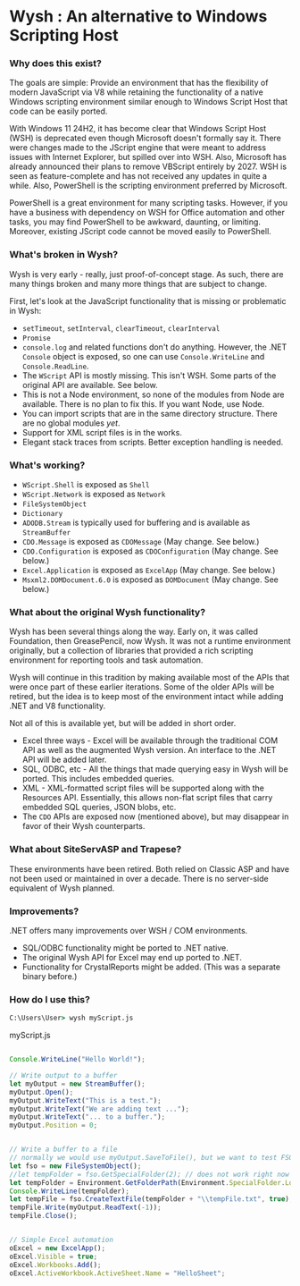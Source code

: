 # Wysh : An alternative to Windows Scripting Host

### Why does this exist?

The goals are simple: Provide an environment that has the flexibility of modern JavaScript via V8 while retaining the functionality of a native Windows scripting environment similar enough to Windows Script Host that code can be easily ported.

With Windows 11 24H2, it has become clear that Windows Script Host (WSH) is deprecated even though Microsoft doesn't formally say it. There were changes made to the JScript engine that were meant to address issues with Internet Explorer, but spilled over into WSH. Also, Microsoft has already announced their plans to remove VBScript entirely by 2027. WSH is seen as feature-complete and has not received any updates in quite a while. Also, PowerShell is the scripting environment preferred by Microsoft.

PowerShell is a great environment for many scripting tasks. However, if you have a business with dependency on WSH for Office automation and other tasks, you may find PowerShell to be awkward, daunting, or limiting. Moreover, existing JScript code cannot be moved easily to PowerShell.


### What's broken in Wysh?

Wysh is very early - really, just proof-of-concept stage. As such, there are many things broken and many more things that are subject to change.

First, let's look at the JavaScript functionality that is missing or problematic in Wysh:
* `setTimeout`, `setInterval`, `clearTimeout`, `clearInterval`
* `Promise`
* `console.log` and related functions don't do anything. However, the .NET `Console` object is exposed, so one can use `Console.WriteLine` and `Console.ReadLine`.
* The `WScript` API is mostly missing. This isn't WSH. Some parts of the original API are available. See below.
* This is not a Node environment, so none of the modules from Node are available. There is no plan to fix this. If you want Node, use Node.
* You can import scripts that are in the same directory structure. There are no global modules *yet*.
* Support for XML script files is in the works.
* Elegant stack traces from scripts. Better exception handling is needed.


### What's working?

* `WScript.Shell` is exposed as `Shell`
* `WScript.Network` is exposed as `Network`
* `FileSystemObject`
* `Dictionary`
* `ADODB.Stream` is typically used for buffering and is available as `StreamBuffer`
* `CDO.Message` is exposed as `CDOMessage` (May change. See below.)
* `CDO.Configuration` is exposed as `CDOConfiguration` (May change. See below.)
* `Excel.Application` is exposed as `ExcelApp` (May change. See below.)
* `Msxml2.DOMDocument.6.0` is exposed as `DOMDocument` (May change. See below.)

### What about the original Wysh functionality?

Wysh has been several things along the way. Early on, it was called Foundation, then GreasePencil, now Wysh. It was not a runtime environment originally, but a collection of libraries that provided a rich scripting environment for reporting tools and task automation.

Wysh will continue in this tradition by making available most of the APIs that were once part of these earlier iterations. Some of the older APIs will be retired, but the idea is to keep most of the environment intact while adding .NET and V8 functionality.

Not all of this is available yet, but will be added in short order.

* Excel three ways - Excel will be available through the traditional COM API as well as the augmented Wysh version. An interface to the .NET API will be added later.
* SQL, ODBC, etc - All the things that made querying easy in Wysh will be ported. This includes embedded queries.
* XML - XML-formatted script files will be supported along with the Resources API. Essentially, this allows non-flat script files that carry embedded SQL queries, JSON blobs, etc.
* The `CDO` APIs are exposed now (mentioned above), but may disappear in favor of their Wysh counterparts.

### What about SiteServASP and Trapese?

These environments have been retired. Both relied on Classic ASP and have not been used or maintained in over a decade. There is no server-side equivalent of Wysh planned.

### Improvements?

.NET offers many improvements over WSH / COM environments.

* SQL/ODBC functionality might be ported to .NET native.
* The original Wysh API for Excel may end up ported to .NET.
* Functionality for CrystalReports might be added. (This was a separate binary before.)


### How do I use this?

```cmd
C:\Users\User> wysh myScript.js
```

myScript.js
```javascript

Console.WriteLine("Hello World!");

// Write output to a buffer
let myOutput = new StreamBuffer();
myOutput.Open();
myOutput.WriteText("This is a test.");
myOutput.WriteText("We are adding text ...");
myOutput.WriteText("... to a buffer.");
myOutput.Position = 0;


// Write a buffer to a file
// normally we would use myOutput.SaveToFile(), but we want to test FSO
let fso = new FileSystemObject();
//let tempFolder = fso.GetSpecialFolder(2); // does not work right now
let tempFolder = Environment.GetFolderPath(Environment.SpecialFolder.LocalApplicationData) + "\\temp";
Console.WriteLine(tempFolder);
let tempFile = fso.CreateTextFile(tempFolder + "\\tempFile.txt", true);
tempFile.Write(myOutput.ReadText(-1));
tempFile.Close();


// Simple Excel automation
oExcel = new ExcelApp();
oExcel.Visible = true;
oExcel.Workbooks.Add();
oExcel.ActiveWorkbook.ActiveSheet.Name = "HelloSheet";
```